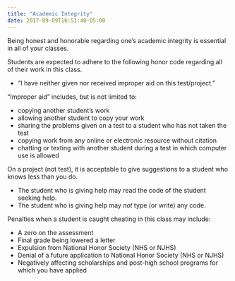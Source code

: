 ```yaml
---
title: "Academic Integrity"
date: 2017-09-09T16:51:48-05:00
---
```


Being honest and honorable regarding one’s academic integrity is
essential in all of your classes.

Students are expected to adhere to the following honor code regarding
all of their work in this class. 

*  “I have neither given nor received improper aid on this test/project.”
  
“Improper aid” includes, but is not limited to:

* copying another student’s work
* allowing another student to copy your work
* sharing the problems given on a test to a student who has not
    taken the test
* copying work from any online or electronic resource without citation
* chatting or texting with another student during a test in which
computer use is allowed

On a project (not test), it is acceptable to give suggestions to a
student who knows less than you do.

* The student who is giving help may read the code of the student
  seeking help.
* The student who is giving help may _not_ type (or write) any code. 

Penalties when a student is caught cheating in this class may include:        

*  A zero on the assessment
*  Final grade being lowered a letter
*  Expulsion from National Honor Society (NHS or NJHS)
*  Denial of a future application to National Honor Society (NHS or NJHS)
*  Negatively affecting scholarships and post-high school programs for
   which you have applied 
